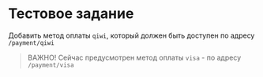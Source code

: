 # Тестовое задание 
Добавить метод оплаты `qiwi`, который должен быть доступен по адресу `/payment/qiwi`
> ВАЖНО! Сейчас предусмотрен метод оплаты `visa` - по адресу `/payment/visa`